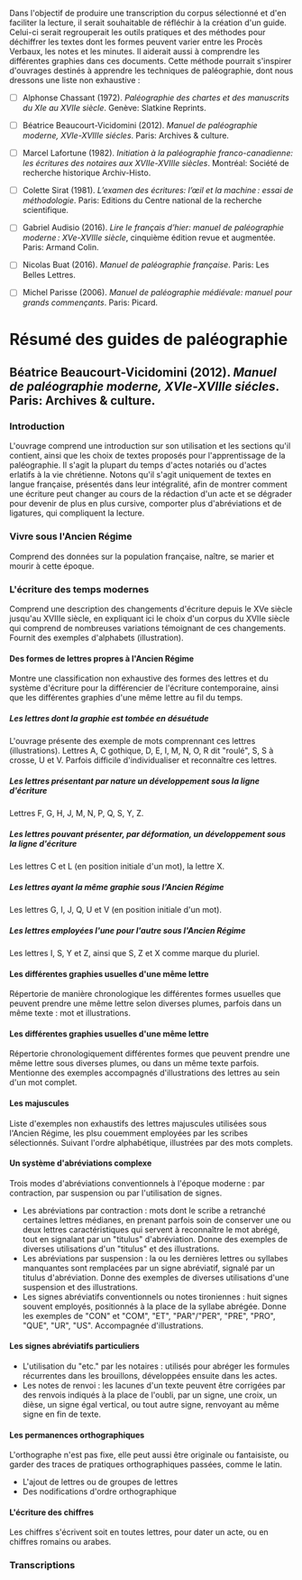 Dans l'objectif de produire une transcription du corpus sélectionné et d'en faciliter la lecture, il serait souhaitable de réfléchir à la création d'un guide. Celui-ci serait regrouperait les outils pratiques et des méthodes pour déchiffrer les textes dont les formes peuvent varier entre les Procès Verbaux, les notes et les minutes. Il aiderait aussi à comprendre les différentes graphies dans ces documents.
Cette méthode pourrait s'inspirer d'ouvrages destinés à apprendre les techniques de paléographie, dont nous dressons une liste non exhaustive :
- [ ] Alphonse Chassant (1972). *Paléographie des chartes et des manuscrits du XIe au XVIIe siècle*. Genève: Slatkine Reprints.
- [ ] Béatrice Beaucourt-Vicidomini (2012). *Manuel de paléographie moderne, XVIe-XVIIIe siécles*. Paris: Archives & culture.
- [ ] Marcel Lafortune (1982). *Initiation à la paléographie franco-canadienne: les écritures des notaires aux XVIIe-XVIIIe siècles*. Montréal: Société de recherche historique Archiv-Histo.
- [ ] Colette Sirat (1981). *L’examen des écritures: l’œil et la machine : essai de méthodologie*. Paris: Editions du Centre national de la recherche scientifique.
- [ ] Gabriel Audisio (2016). *Lire le français d’hier: manuel de paléographie moderne : XVe-XVIIIe siècle*, cinquième édition revue et augmentée. Paris: Armand Colin.
- [ ] Nicolas Buat (2016). *Manuel de paléographie française*. Paris: Les Belles Lettres.
- [ ] Michel Parisse (2006). *Manuel de paléographie médiévale: manuel pour grands commençants*. Paris: Picard.


# Résumé des guides de paléographie

## Béatrice Beaucourt-Vicidomini (2012). *Manuel de paléographie moderne, XVIe-XVIIIe siécles*. Paris: Archives & culture.

### Introduction
L'ouvrage comprend une introduction sur son utilisation et les sections qu'il contient, ainsi que les choix de textes proposés pour l'apprentissage de la paléographie. Il s'agit la plupart du temps d'actes notariés ou d'actes erlatifs à la vie chrétienne. Notons qu'il s'agit uniquement de textes en langue française, présentés dans leur intégralité, afin de montrer comment une écriture peut changer au cours de la rédaction d'un acte et se dégrader pour devenir de plus en plus cursive, comporter plus d'abréviations et de ligatures, qui compliquent la lecture.

### Vivre sous l'Ancien Régime
Comprend des données sur la population française, naître, se marier et mourir à cette époque.

### L'écriture des temps modernes
Comprend une description des changements d'écriture depuis le XVe siècle jusqu'au XVIIIe siècle, en expliquant ici le choix d'un corpus du XVIIe siècle qui comprend de nombreuses variations témoignant de ces changements. Fournit des exemples d'alphabets (illustration).

#### Des formes de lettres propres à l'Ancien Régime
Montre une classification non exhaustive des formes des lettres et du système d'écriture pour la différencier de l'écriture contemporaine, ainsi que les différentes graphies d'une même lettre au fil du temps.

##### Les lettres dont la graphie est tombée en désuétude
L'ouvrage présente des exemple de mots comprennant ces lettres (illustrations).
Lettres A, C gothique, D, E, I, M, N, O, R dit "roulé", S, S à crosse, U et V. 
Parfois difficile d'individualiser et reconnaître ces lettres. 

##### Les lettres présentant par nature un développement sous la ligne d'écriture
Lettres F, G, H, J, M, N, P, Q, S, Y, Z.

##### Les lettres pouvant présenter, par déformation, un développement sous la ligne d'écriture
Les lettres C et L (en position initiale d'un mot), la lettre X.

##### Les lettres ayant la même graphie sous l'Ancien Régime
Les lettres G, I, J, Q, U et V (en position initiale d'un mot).

##### Les lettres employées l'une pour l'autre sous l'Ancien Régime
Les lettres I, S, Y et Z, ainsi que S, Z et X comme marque du pluriel.

#### Les différentes graphies usuelles d'une même lettre
Répertorie de manière chronologique les différentes formes usuelles que peuvent prendre une même lettre selon diverses plumes, parfois dans un même texte : mot et illustrations.

#### Les différentes graphies usuelles d'une même lettre
Répertorie chronologiquement différentes formes que peuvent prendre une même lettre sous diverses plumes, ou dans un même texte parfois.
Mentionne des exemples accompagnés d'illustrations des lettres au sein d'un mot complet.

#### Les majuscules
Liste d'exemples non exhaustifs des lettres majuscules utilisées sous l'Ancien Régime, les plsu couemment employées par les scribes sélectionnés. Suivant l'ordre alphabétique, illustrées par des mots complets.

#### Un système d'abréviations complexe
Trois modes d'abréviations conventionnels à l'époque moderne : par contraction, par suspension ou par l'utilisation de signes.
- Les abréviations par contraction : mots dont le scribe a retranché certaines lettres médianes, en prenant parfois soin de conserver une ou deux lettres caractéristiques qui servent à reconnaître le mot abrégé, tout en signalant par un "titulus" d'abréviation. Donne des exemples de diverses utilisations d'un "titulus" et des illustrations.
- Les abréviations par suspension : la ou les dernières lettres ou syllabes manquantes sont remplacées par un signe abréviatif, signalé par un titulus d'abréviation. Donne des exemples de diverses utilisations d'une suspension et des illustrations. 
- Les signes abréviatifs conventionnels ou notes tironiennes : huit signes souvent employés, positionnés à la place de la syllabe abrégée. Donne les exemples de "CON" et "COM", "ET", "PAR"/"PER", "PRE", "PRO", "QUE", "UR", "US". Accompagnée d'illustrations.

#### Les signes abréviatifs particuliers
- L'utilisation du "etc." par les notaires : utilisés pour abréger les formules récurrentes dans les brouillons, développées ensuite dans les actes.
- Les notes de renvoi : les lacunes d'un texte peuvent être corrigées par des renvois indiqués à la place de l'oubli, par un signe, une croix, un dièse, un signe égal vertical, ou tout autre signe, renvoyant au même signe en fin de texte.

#### Les permanences orthographiques
L'orthographe n'est pas fixe, elle peut aussi être originale ou fantaisiste, ou garder des traces de pratiques orthographiques passées, comme le latin.
- L'ajout de lettres ou de groupes de lettres
- Des nodifications d'ordre orthographique

#### L'écriture des chiffres
Les chiffres s'écrivent soit en toutes lettres, pour dater un acte, ou en chiffres romains ou arabes.

### Transcriptions



